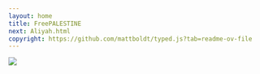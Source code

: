 ```yaml
---
layout: home
title: FreePALESTINE
next: Aliyah.html
copyright: https://github.com/mattboldt/typed.js?tab=readme-ov-file
---
```


[![](https://moses.lamourism.com/exodus/Golda.jpg)](https://www.youtube.com/watch?v=unW5w6JCEb8&t=10s)
